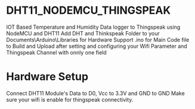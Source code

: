 # DHT11_NODEMCU_THINGSPEAK
IOT Based Temperature and Humidity  Data logger to Thingspeak using NodeMCU and DHT11
Add DHT and Thinkspeak Folder to your Documents\Arduino\Libraries for Hardware Support
.ino for Main Code file to Build and Upload after setting and configuring your Wifi Parameter and Thingspeak Channel with onnly one field
# Hardware Setup
Connect DHT11 Module's Data to D0, Vcc to 3.3V and GND to GND
Make sure your wifi is enable for thingspeak connectivity.

